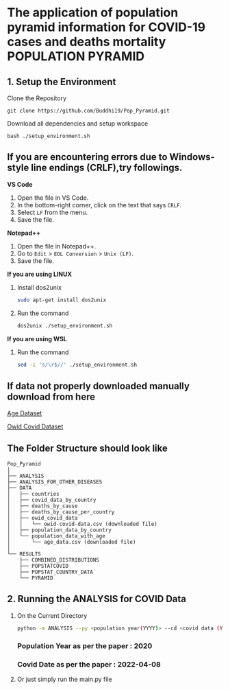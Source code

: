 # The application of population pyramid information for COVID-19 cases and deaths mortality POPULATION PYRAMID

## 1. Setup the Environment

Clone the Repository
  ```
git clone https://github.com/Buddhi19/Pop_Pyramid.git
  ```
Download all dependencies and setup workspace

  ```
  bash ./setup_environment.sh
  ```
## If you are encountering errors due to Windows-style line endings (CRLF),try followings.

**VS Code**
1. Open the file in VS Code.
2. In the bottom-right corner, click on the text that says `CRLF`.
3. Select `LF` from the menu.
4. Save the file.

**Notepad++**
1. Open the file in Notepad++.
2. Go to `Edit` > `EOL Conversion` > `Unix (LF)`.
3. Save the file.

**If you are using LINUX**
1. Install dos2unix
    ```sh
    sudo apt-get install dos2unix
2. Run the command
   ```sh
   dos2unix ./setup_environment.sh
   ```

**If you are using WSL**
1. Run the command
    ```sh
    sed -i 's/\r$//' ./setup_environment.sh
    ```

## If data not properly downloaded manually download from here

[Age Dataset](https://population.un.org/wpp2019/Download/Standard/CSV/)

[Owid Covid Dataset](https://github.com/owid/covid-19-data/blob/master/public/data/owid-covid-data.csv)

## The Folder Structure should look like

```
Pop_Pyramid
│
├── ANALYSIS
├── ANALYSIS_FOR_OTHER_DISEASES
├── DATA
│   ├── countries
│   ├── covid_data_by_country
│   ├── deaths_by_cause
│   ├── deaths_by_cause_per_country
│   ├── owid_covid_data
│   │   └── owid-covid-data.csv (downloaded file)
│   ├── population_data_by_country
│   └── population_data_with_age
│       └── age_data.csv (downloaded file)
│
└── RESULTS
    ├── COMBINED_DISTRIBUTIONS
    ├── POPSTATCOVID
    ├── POPSTAT_COUNTRY_DATA
    └── PYRAMID
```

## 2. Running the ANALYSIS for COVID Data
1. On the Current Directory
    ```sh
    python -m ANALYSIS --py <population year(YYYY)> --cd <covid data (YYYY-MM-DD)> 
    ```
    ### Population Year as per the paper : 2020
    ### Covid Date as per the paper : 2022-04-08

2. Or just simply run the main.py file